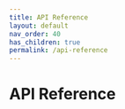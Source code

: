```yaml
---
title: API Reference
layout: default
nav_order: 40
has_children: true
permalink: /api-reference
---
```


# API Reference
